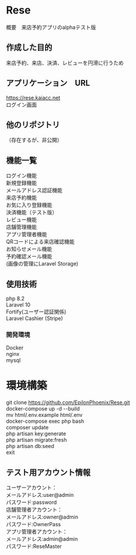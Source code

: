 # Rese
概要　来店予約アプリのalphaテスト版
## 作成した目的
来店予約、来店、決済、レビューを円滑に行うため
## アプリケーション　URL
https://rese.kaiacc.net  
ログイン画面
## 他のリポジトリ
（存在するが、非公開）
## 機能一覧
ログイン機能  
新規登録機能  
メールアドレス認証機能  
来店予約機能  
お気に入り登録機能  
決済機能（テスト版）  
レビュー機能  
店舗管理機能  
アプリ管理者機能  
QRコードによる来店確認機能  
お知らせメール機能  
予約確認メール機能  
(画像の管理にLaravel Storage)  

## 使用技術
php 8.2  
Laravel 10  
Fortify(ユーザー認証関係)  
Laravel Cashier (Stripe)


### 開発環境
Docker  
nginx  
mysql  
# 環境構築
git clone https://github.com/EpilonPhoenix/Rese.git  
docker-compose up -d --build  
mv html/.env.example html/.env  
docker-compose exec php bash  
composer update  
php artisan key:generate  
php artisan migrate:fresh  
php artisan db:seed  
exit  
## テスト用アカウント情報
ユーザーアカウント：  
メールアドレス:user@admin  
パスワード:password  
店舗管理者アカウント：  
メールアドレス:owner@admin  
パスワード:OwnerPass  
アプリ管理者アカウント：  
メールアドレス:admin@admin  
パスワード:ReseMaster  